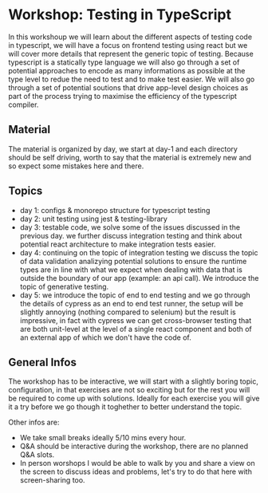 # Workshop: Testing in TypeScript

In this workshoup we will learn about the different aspects of testing code in typescript, we will have a focus on frontend testing using react but we will cover more details that represent the generic topic of testing. Because typescript is a statically type language we will also go through a set of potential approaches to encode as many informations as possible at the type level to redue the need to test and to make test easier. We will also go through a set of potential soutions that drive app-level design choices as part of the process trying to maximise the efficiency of the typescript compiler.

## Material

The material is organized by day, we start at day-1 and each directory should be self driving, worth to say that the material is extremely new and so expect some mistakes here and there.

## Topics

- day 1: configs & monorepo structure for typescript testing
- day 2: unit testing using jest & testing-library
- day 3: testable code, we solve some of the issues discussed in the previous day. we further discuss integration testing and think about potential react architecture to make integration tests easier.
- day 4: continuing on the topic of integration testing we discuss the topic of data validation analizying potential solutions to ensure the runtime types are in line with what we expect when dealing with data that is outside the boundary of our app (example: an api call). We introduce the topic of generative testing.
- day 5: we introduce the topic of end to end testing and we go through the details of cypress as an end to end test runner, the setup will be slightly annoying (nothing compared to selenium) but the result is impressive, in fact with cypress we can get cross-browser testing that are both unit-level at the level of a single react component and both of an external app of which we don't have the code of.

## General Infos

The workshop has to be interactive, we will start with a slightly boring topic, configuration, in that exercises are not so exciting but for the rest you will be required to come up with solutions. Ideally for each exercise you will give it a try before we go though it toghether to better understand the topic.

Other infos are:

- We take small breaks ideally 5/10 mins every hour.
- Q&A should be interactive during the workshop, there are no planned Q&A slots.
- In person worshops I would be able to walk by you and share a view on the screen to discuss ideas and problems, let's try to do that here with screen-sharing too.
